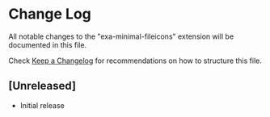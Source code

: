 # Change Log

All notable changes to the "exa-minimal-fileicons" extension will be documented in this file.

Check [Keep a Changelog](http://keepachangelog.com/) for recommendations on how to structure this file.

## [Unreleased]

- Initial release
